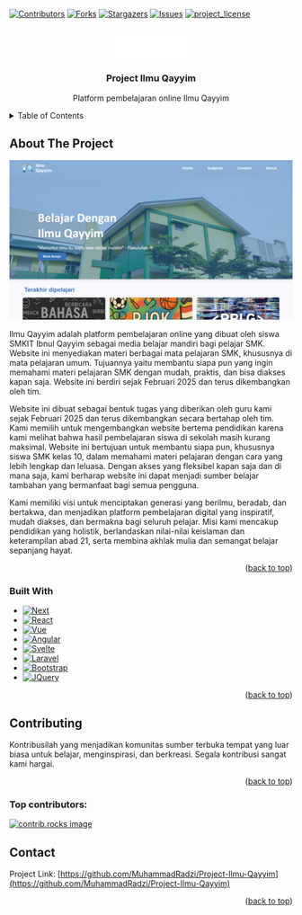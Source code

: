 <!-- Improved compatibility of back to top link: See: https://github.com/othneildrew/Best-README-Template/pull/73 -->
<a id="readme-top"></a>
<!--
*** Thanks for checking out the Best-README-Template. If you have a suggestion
*** that would make this better, please fork the repo and create a pull request
*** or simply open an issue with the tag "enhancement".
*** Don't forget to give the project a star!
*** Thanks again! Now go create something AMAZING! :D
-->



<!-- PROJECT SHIELDS -->
<!--
*** I'm using markdown "reference style" links for readability.
*** Reference links are enclosed in brackets [ ] instead of parentheses ( ).
*** See the bottom of this document for the declaration of the reference variables
*** for contributors-url, forks-url, etc. This is an optional, concise syntax you may use.
*** https://www.markdownguide.org/basic-syntax/#reference-style-links
-->
[![Contributors][contributors-shield]][contributors-url]
[![Forks][forks-shield]][forks-url]
[![Stargazers][stars-shield]][stars-url]
[![Issues][issues-shield]][issues-url]
[![project_license][license-shield]][license-url]



<!-- PROJECT LOGO -->
<br />
<div align="center">
  <a href="https://github.com/MuhammadRadzi/Project-Ilmu-Qayyim">
    <img src="/Project-IlmuQayyim/image/ilmuqayyimlogo.png" alt="Logo" width="130">
  </a>

<h3 align="center">Project Ilmu Qayyim</h3>

  <p align="center">
    Platform pembelajaran online Ilmu Qayyim
  </p>
</div>



<!-- TABLE OF CONTENTS -->
<details>
  <summary>Table of Contents</summary>
  <ol>
    <li>
      <a href="#about-the-project">About The Project</a>
      <ul>
        <li><a href="#built-with">Built With</a></li>
      </ul>
    </li>
    <li><a href="#contributing">Contributing</a></li>
    <li><a href="#license">License</a></li>
    <li><a href="#contact">Contact</a></li>
  </ol>
</details>



<!-- ABOUT THE PROJECT -->
## About The Project

[![Product Name Screen Shot][product-screenshot]](https://example.com)

llmu Qayyim adalah platform pembelajaran online yang dibuat oleh siswa SMKIT Ibnul Qayyim sebagai media belajar mandiri bagi pelajar SMK. Website ini menyediakan materi berbagai mata pelajaran SMK, khususnya di mata pelajaran umum. Tujuannya yaitu membantu siapa pun yang ingin memahami materi pelajaran SMK dengan mudah, praktis, dan bisa diakses kapan saja. Website ini berdiri sejak Februari 2025 dan terus dikembangkan oleh tim.

Website ini dibuat sebagai bentuk tugas yang diberikan oleh guru kami sejak Februari 2025 dan terus dikembangkan secara bertahap oleh tim. Kami memilih untuk mengembangkan website bertema pendidikan karena kami melihat bahwa hasil pembelajaran siswa di sekolah masih kurang maksimal. Website ini bertujuan untuk membantu siapa pun, khususnya siswa SMK kelas 10, dalam memahami materi pelajaran dengan cara yang lebih lengkap dan leluasa. Dengan akses yang fleksibel kapan saja dan di mana saja, kami berharap website ini dapat menjadi sumber belajar tambahan yang bermanfaat bagi semua pengguna.

Kami memiliki visi untuk menciptakan generasi yang berilmu, beradab, dan bertakwa, dan menjadikan platform pembelajaran digital yang inspiratif, mudah diakses, dan bermakna bagi seluruh pelajar. Misi kami mencakup pendidikan yang holistik, berlandaskan nilai-nilai keislaman dan keterampilan abad 21, serta membina akhlak mulia dan semangat belajar sepanjang hayat.

<p align="right">(<a href="#readme-top">back to top</a>)</p>



### Built With

* [![Next][Next.js]][Next-url]
* [![React][React.js]][React-url]
* [![Vue][Vue.js]][Vue-url]
* [![Angular][Angular.io]][Angular-url]
* [![Svelte][Svelte.dev]][Svelte-url]
* [![Laravel][Laravel.com]][Laravel-url]
* [![Bootstrap][Bootstrap.com]][Bootstrap-url]
* [![JQuery][JQuery.com]][JQuery-url]

<p align="right">(<a href="#readme-top">back to top</a>)</p>



<!-- CONTRIBUTING -->
## Contributing

Kontribusilah yang menjadikan komunitas sumber terbuka tempat yang luar biasa untuk belajar, menginspirasi, dan berkreasi. Segala kontribusi sangat kami hargai.

<p align="right">(<a href="#readme-top">back to top</a>)</p>

### Top contributors:

<a href="https://github.com/MuhammadRadzi/Project-Ilmu-Qayyim/graphs/contributors">
  <img src="https://contrib.rocks/image?repo=MuhammadRadzi/Project-Ilmu-Qayyim" alt="contrib.rocks image" />
</a>



<!-- CONTACT -->
## Contact

Project Link: [https://github.com/MuhammadRadzi/Project-Ilmu-Qayyim](https://github.com/MuhammadRadzi/Project-Ilmu-Qayyim)

<p align="right">(<a href="#readme-top">back to top</a>)</p>



<!-- MARKDOWN LINKS & IMAGES -->
<!-- https://www.markdownguide.org/basic-syntax/#reference-style-links -->
[contributors-shield]: https://img.shields.io/github/contributors/MuhammadRadzi/Project-Ilmu-Qayyim.svg?style=for-the-badge
[contributors-url]: https://github.com/MuhammadRadzi/Project-Ilmu-Qayyim/graphs/contributors
[forks-shield]: https://img.shields.io/github/forks/MuhammadRadzi/Project-Ilmu-Qayyim.svg?style=for-the-badge
[forks-url]: https://github.com/MuhammadRadzi/Project-Ilmu-Qayyim/network/members
[stars-shield]: https://img.shields.io/github/stars/MuhammadRadzi/Project-Ilmu-Qayyim.svg?style=for-the-badge
[stars-url]: https://github.com/MuhammadRadzi/Project-Ilmu-Qayyim/stargazers
[issues-shield]: https://img.shields.io/github/issues/MuhammadRadzi/Project-Ilmu-Qayyim.svg?style=for-the-badge
[issues-url]: https://github.com/MuhammadRadzi/Project-Ilmu-Qayyim/issues
[license-shield]: https://img.shields.io/github/license/MuhammadRadzi/Project-Ilmu-Qayyim.svg?style=for-the-badge
[license-url]: https://github.com/MuhammadRadzi/Project-Ilmu-Qayyim/blob/master/LICENSE.txt
[product-screenshot]: /Project-IlmuQayyim/image/preview.png
[Next.js]: https://img.shields.io/badge/next.js-000000?style=for-the-badge&logo=nextdotjs&logoColor=white
[Next-url]: https://nextjs.org/
[React.js]: https://img.shields.io/badge/React-20232A?style=for-the-badge&logo=react&logoColor=61DAFB
[React-url]: https://reactjs.org/
[Vue.js]: https://img.shields.io/badge/Vue.js-35495E?style=for-the-badge&logo=vuedotjs&logoColor=4FC08D
[Vue-url]: https://vuejs.org/
[Angular.io]: https://img.shields.io/badge/Angular-DD0031?style=for-the-badge&logo=angular&logoColor=white
[Angular-url]: https://angular.io/
[Svelte.dev]: https://img.shields.io/badge/Svelte-4A4A55?style=for-the-badge&logo=svelte&logoColor=FF3E00
[Svelte-url]: https://svelte.dev/
[Laravel.com]: https://img.shields.io/badge/Laravel-FF2D20?style=for-the-badge&logo=laravel&logoColor=white
[Laravel-url]: https://laravel.com
[Bootstrap.com]: https://img.shields.io/badge/Bootstrap-563D7C?style=for-the-badge&logo=bootstrap&logoColor=white
[Bootstrap-url]: https://getbootstrap.com
[JQuery.com]: https://img.shields.io/badge/jQuery-0769AD?style=for-the-badge&logo=jquery&logoColor=white
[JQuery-url]: https://jquery.com 